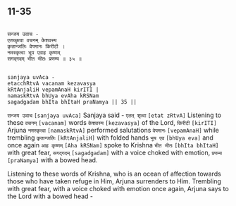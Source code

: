 ## 11-35


```shloka-sa

सन्जय उवाच -
एतच्छृत्वा वचनम् केशवस्य
कृतान्जलिः वेपमानः किरीटी ।
नमस्कृत्वा भूय एवाह कृष्णम्
सगद्गदम् भीत भीतः प्रणम्य ॥ ३५ ॥

```
```shloka-sa-hk

sanjaya uvAca -
etacchRtvA vacanam kezavasya
kRtAnjaliH vepamAnaH kirITI |
namaskRtvA bhUya evAha kRSNam
sagadgadam bhIta bhItaH praNamya || 35 ||

```
`सन्जय उवाच` `[sanjaya uvAca]` Sanjaya said - `एतत् शृत्वा` `[etat zRtvA]` Listening to these `वचनम्` `[vacanam]` words `केशवस्य` `[kezavasya]` of the Lord, `किरीटी` `[kirITI]` Arjuna `नमस्कृत्वा` `[namaskRtvA]` performed salutations `वेपमानः` `[vepamAnaH]` while trembling `कृतान्जलिः` `[kRtAnjaliH]` with folded hands `भूय एव` `[bhUya eva]` and once again `आह कृष्णम्` `[Aha kRSNam]` spoke to Krishna `भीत भीतः` `[bhIta bhItaH]` with great fear, `सगद्गदम्` `[sagadgadam]` with a voice choked with emotion, `प्रणम्य` `[praNamya]` with a bowed head.

Listening to these words of Krishna, who is an ocean of affection towards those who have taken refuge in Him, Arjuna surrenders to Him. Trembling with great fear, with a voice choked with emotion once again, Arjuna says to the Lord with a bowed head -


